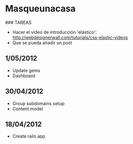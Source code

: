 # Masqueunacasa

### TAREAS
+ Hacer el vídeo de introducción 'elástico': http://webdesignerwall.com/tutorials/css-elastic-videos
+ Que se pueda añadir un post

## 1/05/2012
- Update gems
- Dashboard

## 30/04/2012
- Group subdomains setup
- Content model

## 18/04/2012
- Create rails app

